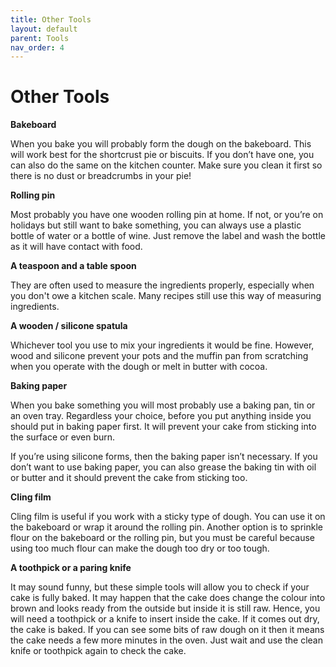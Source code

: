 ```yaml
---
title: Other Tools
layout: default
parent: Tools
nav_order: 4
---
```




<h1>Other Tools</h1>


**Bakeboard** 

When you bake you will probably form the dough on the bakeboard. This will work best for the shortcrust pie or biscuits. If you don’t have one, you can also do the same on the kitchen counter. Make sure you clean it first so there is no dust or breadcrumbs in your pie!


**Rolling pin** 

Most probably you have one wooden rolling pin at home. If not, or you’re on holidays but still want to bake something, you can always use a plastic bottle of water or a bottle of wine. Just remove the label and wash the bottle as it will have contact with food.


**A teaspoon and a table spoon**

They are often used to measure the ingredients properly, especially when you don't owe a kitchen scale. Many recipes still use this way of measuring ingredients.

**A wooden / silicone spatula**

Whichever tool you use to mix your ingredients it would be fine. However, wood and silicone prevent your pots and the muffin pan from scratching when you operate with the dough or melt in butter with cocoa.

**Baking paper**

When you bake something you will most probably use a baking pan, tin or an oven tray. Regardless your choice, before you put anything inside you should put in baking paper first. It will prevent your cake from sticking into the surface or even burn. 

If you’re using silicone forms, then the baking paper isn’t necessary. 
If you don’t want to use baking paper, you can also grease the baking tin with oil or butter and it should prevent the cake from sticking too.

**Cling film**

Cling film is useful if you work with a sticky type of dough. You can use it on the bakeboard or wrap it around the rolling pin. Another option is to sprinkle flour on the bakeboard or the rolling pin, but you must be careful because using too much flour can make the dough too dry or too tough. 


**A toothpick or a paring knife**

It may sound funny, but these simple tools will allow you to check if your cake is fully baked. It may happen that the cake does change the colour into brown and looks ready from the outside but inside it is still raw. Hence, you will need a toothpick or a knife to insert inside the cake. If it comes out dry, the cake is baked. If you can see some bits of raw dough on it then it means the cake needs a few more minutes in the oven. Just wait and use the clean knife or toothpick again to check the cake.
